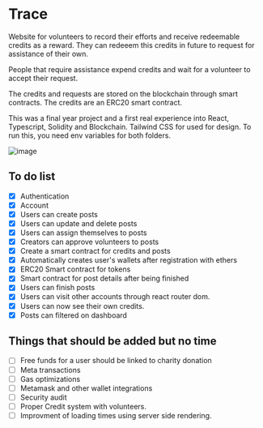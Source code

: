 # Trace
Website for volunteers to record their efforts and receive redeemable credits as a reward. They can redeeem this credits in future to request for assistance of their own. 

People that require assistance expend credits and wait for a volunteer to accept their request.

The credits and requests are stored on the blockchain through smart contracts. The credits are an ERC20 smart contract.

This was a final year project and a first real experience into React, Typescript, Solidity and Blockchain. Tailwind CSS for used for design. To run this, you need env variables for both folders.

![image](https://github.com/Jexarx121/Trace/assets/98361548/a65904da-3244-42ec-a924-27172a7b38af)

## To do list
- [x] Authentication
- [x] Account
- [x] Users can create posts
- [x] Users can update and delete posts
- [x] Users can assign themselves to posts
- [x] Creators can approve volunteers to posts
- [x] Create a smart contract for credits and posts
- [x] Automatically creates user's wallets after registration with ethers
- [x] ERC20 Smart contract for tokens
- [x] Smart contract for post details after being finished
- [x] Users can finish posts
- [x] Users can visit other accounts through react router dom.
- [x] Users can now see their own credits.
- [x] Posts can filtered on dashboard

## Things that should be added but no time
- [ ] Free funds for a user should be linked to charity donation
- [ ] Meta transactions
- [ ] Gas optimizations
- [ ] Metamask and other wallet integrations
- [ ] Security audit
- [ ] Proper Credit system with volunteers.
- [ ] Improvment of loading times using server side rendering.
